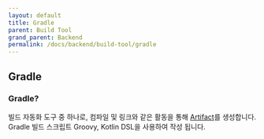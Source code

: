 ```yaml
---
layout: default
title: Gradle
parent: Build Tool
grand_parent: Backend
permalink: /docs/backend/build-tool/gradle
---
```


## Gradle

### Gradle?
빌드 자동화 도구 중 하나로, 컴파일 및 링크와 같은 활동을 통해 [Artifact](https://en.wikipedia.org/wiki/Artifact_(software_development))를 생성합니다.  
Gradle 빌드 스크립트 Groovy, Kotlin DSL을 사용하여 작성 됩니다.


